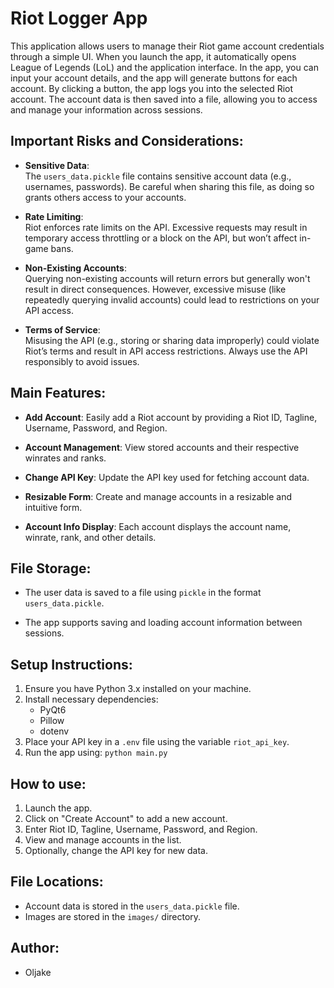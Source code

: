 # Riot Logger App

This application allows users to manage their Riot game account credentials through a simple UI. When you launch the app, it automatically opens League of Legends (LoL) and the application interface. In the app, you can input your account details, and the app will generate buttons for each account. By clicking a button, the app logs you into the selected Riot account. The account data is then saved into a file, allowing you to access and manage your information across sessions.

Important Risks and Considerations:
---------------------------------------

- **Sensitive Data**:  
  The `users_data.pickle` file contains sensitive account data (e.g., usernames, passwords). Be careful when sharing this file, as doing so grants others access to your accounts.

- **Rate Limiting**:  
  Riot enforces rate limits on the API. Excessive requests may result in temporary access throttling or a block on the API, but won’t affect in-game bans.

- **Non-Existing Accounts**:  
  Querying non-existing accounts will return errors but generally won't result in direct consequences. However, excessive misuse (like repeatedly querying invalid accounts) could lead to restrictions on your API access.

- **Terms of Service**:  
  Misusing the API (e.g., storing or sharing data improperly) could violate Riot’s terms and result in API access restrictions. Always use the API responsibly to avoid issues.


Main Features:
---------------------------------------
- **Add Account**: Easily add a Riot account by providing a Riot ID, Tagline, 
  Username, Password, and Region.
  
- **Account Management**: View stored accounts and their respective winrates 
  and ranks.
  
- **Change API Key**: Update the API key used for fetching account data.
  
- **Resizable Form**: Create and manage accounts in a resizable and intuitive form.
  
- **Account Info Display**: Each account displays the account name, winrate, 
  rank, and other details.

File Storage:
---------------------------------------
- The user data is saved to a file using `pickle` in the format `users_data.pickle`.
  
- The app supports saving and loading account information between sessions.

Setup Instructions:
---------------------------------------
1. Ensure you have Python 3.x installed on your machine.
2. Install necessary dependencies:
    - PyQt6
    - Pillow
    - dotenv
3. Place your API key in a `.env` file using the variable `riot_api_key`.
4. Run the app using:
    `python main.py`

How to use:
---------------------------------------
1. Launch the app.
2. Click on "Create Account" to add a new account.
3. Enter Riot ID, Tagline, Username, Password, and Region.
4. View and manage accounts in the list.
5. Optionally, change the API key for new data.

File Locations:
---------------------------------------
- Account data is stored in the `users_data.pickle` file.
- Images are stored in the `images/` directory.

Author:
---------------------------------------
- Oljake
